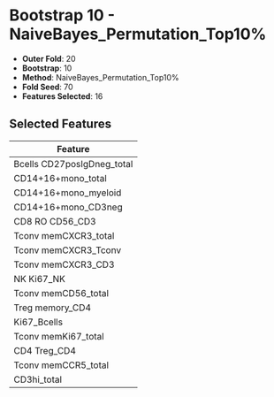 # Bootstrap 10 - NaiveBayes_Permutation_Top10%

- **Outer Fold**: 20
- **Bootstrap**: 10
- **Method**: NaiveBayes_Permutation_Top10%
- **Fold Seed**: 70
- **Features Selected**: 16

## Selected Features

| Feature |
|---------|
| Bcells CD27posIgDneg_total |
| CD14+16+mono_total |
| CD14+16+mono_myeloid |
| CD14+16+mono_CD3neg |
| CD8 RO CD56_CD3 |
| Tconv memCXCR3_total |
| Tconv memCXCR3_Tconv |
| Tconv memCXCR3_CD3 |
| NK Ki67_NK |
| Tconv memCD56_total |
| Treg memory_CD4 |
| Ki67_Bcells |
| Tconv memKi67_total |
| CD4 Treg_CD4 |
| Tconv memCCR5_total |
| CD3hi_total |
